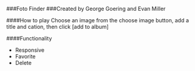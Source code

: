 ###Foto Finder
###Created by George Goering and Evan Miller

####How to play
Choose an image from the choose image button, add a title and cation, then click [add to album]

####Functionality
- Responsive
- Favorite
- Delete
